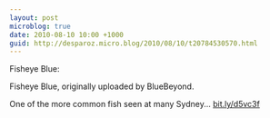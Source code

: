 ```yaml
---
layout: post
microblog: true
date: 2010-08-10 10:00 +1000
guid: http://desparoz.micro.blog/2010/08/10/t20784530570.html
---
```

Fisheye Blue: 

Fisheye Blue, originally uploaded by BlueBeyond.

One of the more common fish seen at many Sydney... [bit.ly/d5vc3f](http://bit.ly/d5vc3f)
